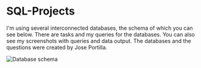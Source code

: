 # SQL-Projects

I'm using several interconnected databases, the schema of which you can see below. 
There are tasks and my queries for the databases. 
You can also see my screenshots with queries and data output. 
The databases and the questions were created by Jose Portilla.


<picture>
  <source media="(prefers-color-scheme: dark)" srcset="https://user-images.githubusercontent.com/80547490/219130100-4faa02b0-72bb-42d7-97f8-2a141fcd7f5f.png">
  <source media="(prefers-color-scheme: light)" srcset="https://user-images.githubusercontent.com/80547490/219130100-4faa02b0-72bb-42d7-97f8-2a141fcd7f5f.png">
  <img alt="Database schema" src="https://user-images.githubusercontent.com/80547490/219130100-4faa02b0-72bb-42d7-97f8-2a141fcd7f5f.png">
</picture>
